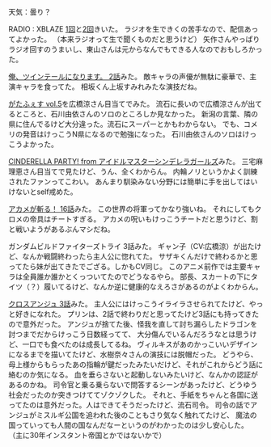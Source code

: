 天気：曇り？

RADIO : XBLAZE [1回](http://www.nicovideo.jp/watch/1413869647)と[2回](http://www.nicovideo.jp/watch/1413871508)きいた。
ラジオを生できくの苦手なので、配信あってよかった。
（本来ラジオって生で聞くものだと思うけど）
矢作さんやっぱりラジオ回すのうまいし、東山さんは元からなんでもできる人なのでおもしろかった。

[俺、ツインテールになります。 2話](http://www.nicovideo.jp/watch/1413957504)みた。
敵キャラの声優が無駄に豪華で、主演キャラを食ってた。
相坂くん上坂すみれみたな演技だね。

[がたふぇす vol.5](http://live.nicovideo.jp/watch/lv196430682)を広橋涼さん目当てでみた。
流石に長いので広橋涼さんが出てるところと、石川由依さんのソロのところしか見なかった。
新潟の言葉、隣の県に住んでるけど大分違った。流石にスーパーとかもわからない。
でも、コメリの発音はけっこうN県になるので勉強になった。
石川由依さんのソロはけっこうよかった。

[CINDERELLA PARTY! from アイドルマスターシンデレラガールズ](http://live.nicovideo.jp/watch/lv196083216)みた。
三宅麻理恵さん目当てで見たけど、うん、全くわからん。
内輪ノリというかよく訓練されたファンってこわい。
あんまり馴染みない分野には簡単に手を出してはいけないとself戒めた。

[アカメが斬る！ 16話](http://www.nicovideo.jp/watch/1413513259)みた。
この世界の将軍ってかなり強いね。
それにしてもクロメの帝具はチートすぎる。
アカメの呪いもけっこうチートだと思うけど、割と戦いようがあるぶんマシだね。

ガンダムビルドファイターズトライ 3話みた。
ギャン子（CV:広橋涼）が出たけど、なんか戦闘終わったら主人公に惚れてた。
サザキくんだけで終わるかと思ってたら妹が出てきたでござる。しかもCV同じ。
このアニメ前作では主要キャラは全員誰か誰かとくっついてたのでどうなるやら。
部長、スカートの下にタイツ（？）履いてるけど、なんか逆に健康的なえろさがあるのがよくわからん。

[クロスアンジュ 3話](http://www.b-ch.com/ttl/index.php?ttl_c=4312&mvc=2_0_232099_1)みた。
主人公にはけっこうイライラさせられてたけど、やっと好きになれた。
プリンは、2話で終わりだと思ってたけど3話にも持ってきたので意外だった。
アンジュが捨てた後、怪我を直して討ち漏らしたドラゴンを討つまでだからけっこう日数経ってて、
大分傷んでいるんだろうなとは思うけど、一口でも食べたのは成長してるね。
ヴィルキスがあのかっこいいデザインになるまでを描いてたけど、水樹奈々さんの演技には脱帽だった。
どうやら、母上様からもらったあの指輪が鍵だったみたいだけど、それがこれからどう話に絡むのか気になる。
血を垂らさないと起動しないみたいけど、なんかの認証があるのかね。
司令官と乗る乗らないで問答するシーンがあったけど、どうゆう社会だったのか突きつけててゾクゾクした。
それと、手紙をちゃんと各国に送ってたのは意外だった。人はできてそうだったけど、流石司令。
司令の話でアンジュがミスルギ公国を追われた後のこともさり気なく触れてたけど、
魔法の国っていっても人間の国なんだなーというのがわかったのは少し安心した。
（主に30年インスタント帝国とかではないかで）
